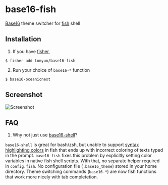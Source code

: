 # base16-fish
[Base16](http://chriskempson.com/projects/base16/) theme switcher for [fish](https://fishshell.com) shell

## Installation
1. If you have [fisher](https://github.com/jorgebucaran/fisher),
```
$ fisher add tomyun/base16-fish
```

2. Run your choice of `base16-*` function
```
$ base16-oceanicnext
```

## Screenshot
![Screenshot](https://media.giphy.com/media/VboA2lb7ZJs4OgHjcH/giphy.gif)

## FAQ
1. Why not just use [base16-shell](https://github.com/chriskempson/base16-shell)?

`base16-shell` is great for bash/zsh, but unable to support [syntax highlighting colors](https://fishshell.com/docs/current/index.html#variables-color) in fish that ends up with incorrect coloring of texts typed in the prompt. `base16-fish` fixes this problem by explicitly setting color variables in native fish shell scripts. With that, no separate helper required in `config.fish`. No configuration file (`.base16_theme`) stored in your home directory. Theme switching commands (`base16-*`) are now fish functions that work more nicely with tab completetion.

